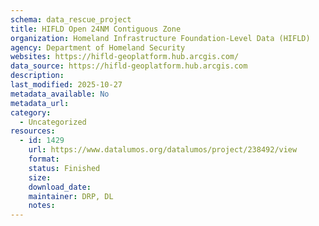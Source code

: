 ```yaml
---
schema: data_rescue_project 
title: HIFLD Open 24NM Contiguous Zone
organization: Homeland Infrastructure Foundation-Level Data (HIFLD)
agency: Department of Homeland Security
websites: https://hifld-geoplatform.hub.arcgis.com/
data_source: https://hifld-geoplatform.hub.arcgis.com
description: 
last_modified: 2025-10-27
metadata_available: No
metadata_url: 
category:
  - Uncategorized 
resources:
  - id: 1429
    url: https://www.datalumos.org/datalumos/project/238492/view
    format: 
    status: Finished
    size: 
    download_date: 
    maintainer: DRP, DL
    notes: 
---
```

